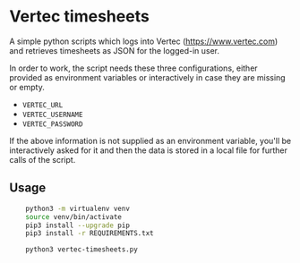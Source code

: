 # Vertec timesheets

A simple python scripts which logs into Vertec (<https://www.vertec.com>) and retrieves timesheets as JSON for the logged-in user.

In order to work, the script needs these three configurations, either provided as environment variables or interactively in case they are missing or empty.

- `VERTEC_URL`
- `VERTEC_USERNAME`
- `VERTEC_PASSWORD`

If the above information is not supplied as an environment variable, you'll be interactively asked for it and then the data is stored in a local file for further calls of the script.

## Usage
```bash
    python3 -m virtualenv venv
    source venv/bin/activate
    pip3 install --upgrade pip
    pip3 install -r REQUIREMENTS.txt

    python3 vertec-timesheets.py
```
